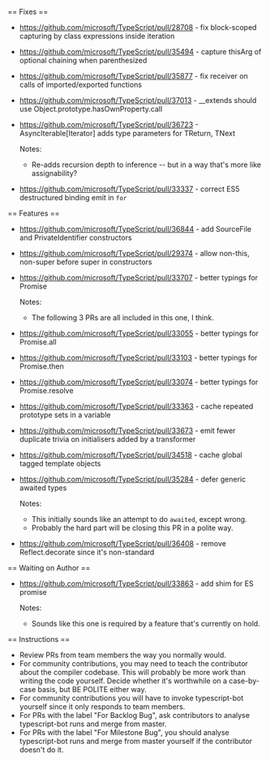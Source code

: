 == Fixes ==

* https://github.com/microsoft/TypeScript/pull/28708 - fix block-scoped capturing by class expressions inside iteration
* https://github.com/microsoft/TypeScript/pull/35494 - capture thisArg of optional chaining when parenthesized
* https://github.com/microsoft/TypeScript/pull/35877 - fix receiver on calls of imported/exported functions
* https://github.com/microsoft/TypeScript/pull/37013 - __extends should use Object.prototype.hasOwnProperty.call
* https://github.com/microsoft/TypeScript/pull/36723 - AsyncIterable[Iterator] adds type parameters for TReturn, TNext

  Notes:
  - Re-adds recursion depth to inference -- but in a way that's more like assignability?
* https://github.com/microsoft/TypeScript/pull/33337 - correct ES5 destructured binding emit in `for`

== Features ==

* https://github.com/microsoft/TypeScript/pull/36844 - add SourceFile and PrivateIdentifier constructors
* https://github.com/microsoft/TypeScript/pull/29374 - allow non-this, non-super before super in constructors
* https://github.com/microsoft/TypeScript/pull/33707 - better typings for Promise

  Notes:
  - The following 3 PRs are all included in this one, I think.
* https://github.com/microsoft/TypeScript/pull/33055 - better typings for Promise.all
* https://github.com/microsoft/TypeScript/pull/33103 - better typings for Promise.then
* https://github.com/microsoft/TypeScript/pull/33074 - better typings for Promise.resolve

* https://github.com/microsoft/TypeScript/pull/33363 - cache repeated prototype sets in a variable
* https://github.com/microsoft/TypeScript/pull/33673 - emit fewer duplicate trivia on initialisers added by a transformer
* https://github.com/microsoft/TypeScript/pull/34518 - cache global tagged template objects
* https://github.com/microsoft/TypeScript/pull/35284 - defer generic awaited types

  Notes:
  - This initially sounds like an attempt to do `awaited`, except wrong.
  - Probably the hard part will be closing this PR in a polite way.

* https://github.com/microsoft/TypeScript/pull/36408 - remove Reflect.decorate since it's non-standard

== Waiting on Author ==

* https://github.com/microsoft/TypeScript/pull/33863 - add shim for ES promise

  Notes:
  - Sounds like this one is required by a feature that's currently on hold.

== Instructions ==

* Review PRs from team members the way you normally would.
* For community contributions, you may need to teach the contributor about the compiler codebase. This will probably be more work than writing the code yourself. Decide whether it's worthwhile on a case-by-case basis, but BE POLITE either way.
* For community contributions you will have to invoke typescript-bot yourself since it only responds to team members.
* For PRs with the label "For Backlog Bug", ask contributors to analyse typescript-bot runs and merge from master.
* For PRs with the label "For Milestone Bug", you should analyse typescript-bot runs and merge from master yourself if the contributor doesn't do it.
